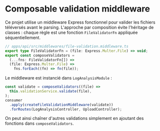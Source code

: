 # Composable validation middleware

Ce projet utilise un middleware Express fonctionnel pour valider les fichiers téléversés avant le parsing.
L'approche par composition évite l'héritage de classes : chaque règle est une fonction `FileValidatorFn` appliquée séquentiellement.

```ts
// apps/api/src/middlewares/file-validation.middleware.ts
export type FileValidatorFn = (file: Express.Multer.File) => void;
export const composeValidators =
  (...fns: FileValidatorFn[]) =>
  (file: Express.Multer.File) =>
    fns.forEach((fn) => fn(file));
```

Le middleware est instancié dans `LogAnalysisModule` :

```ts
const validate = composeValidators((file) =>
  this.validationService.validate(file),
);
consumer
  .apply(createFileValidationMiddleware(validate))
  .forRoutes(LogAnalysisController, UploadController);
```

On peut ainsi chaîner d'autres validations simplement en ajoutant des fonctions dans `composeValidators`.
